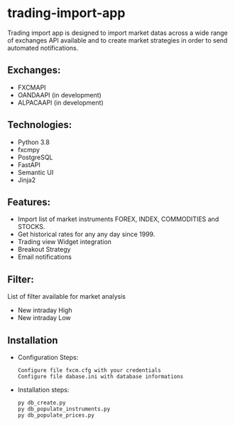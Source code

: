 # trading-import-app

Trading import app is designed to import market datas across a wide range of exchanges API available and to create market strategies in order to send automated notifications.

Exchanges:
---------
- FXCMAPI
- OANDAAPI (in development)
- ALPACAAPI (in development)

Technologies:
---------
- Python 3.8
- fxcmpy
- PostgreSQL
- FastAPI
- Semantic UI
- Jinja2


Features:
---------
- Import list of market instruments FOREX, INDEX, COMMODITIES and STOCKS.
- Get historical rates for any any day since 1999.
- Trading view Widget integration
- Breakout Strategy
- Email notifications

Filter:
-------
List of filter available for market analysis
- New intraday High
- New intraday Low

Installation
--------------
- Configuration Steps:
      
      Configure file fxcm.cfg with your credentials
      Configure file dabase.ini with database informations

- Installation steps:

      py db_create.py
      py db_populate_instruments.py
      py db_populate_prices.py 
      
